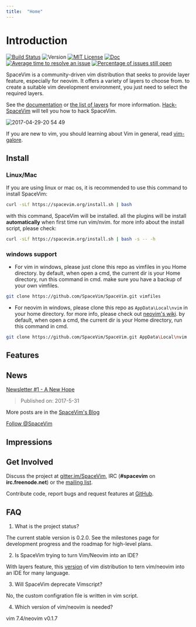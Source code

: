 ```yaml
---
title:  "Home"
---
```


# Introduction

[![Build Status](https://travis-ci.org/SpaceVim/SpaceVim.svg?branch=dev)](https://travis-ci.org/SpaceVim/SpaceVim)
![Version](https://img.shields.io/badge/version-0.4.0--dev-FF00CC.svg)
[![MIT License](https://img.shields.io/badge/license-MIT-blue.svg?style=flat-square)](https://raw.githubusercontent.com/SpaceVim/SpaceVim/dev/LICENSE)
[![Doc](https://img.shields.io/badge/doc-%3Ah%20SpaceVim-orange.svg?style=flat-square)](https://raw.githubusercontent.com/SpaceVim/SpaceVim/dev/doc/SpaceVim.txt)
[![Average time to resolve an issue](http://isitmaintained.com/badge/resolution/SpaceVim/SpaceVim.svg)](http://isitmaintained.com/project/SpaceVim/SpaceVim "Average time to resolve an issue")
[![Percentage of issues still open](http://isitmaintained.com/badge/open/SpaceVim/SpaceVim.svg)](http://isitmaintained.com/project/SpaceVim/SpaceVim "Percentage of issues still open")

SpaceVim is a community-driven vim distribution that seeks to provide layer feature, especially for neovim. It offers a variety of layers to choose from. to create a suitable vim development environment, you just need to select the required layers.

See the [documentation](https://spacevim.org/documentation) or [the list of layers](http://spacevim.org/layers/) for more information. [Hack-SpaceVim](https://github.com/Gabirel/Hack-SpaceVim) will tell you how to hack SpaceVim.

![2017-04-29-20 54 49](https://cloud.githubusercontent.com/assets/13142418/25555650/d7d2c07e-2d1e-11e7-975d-646a07b38a62.png)

If you are new to vim, you should learning about Vim in general, read [vim-galore](https://github.com/mhinz/vim-galore).

## Install

### Linux/Mac

If you are using linux or mac os, it is recommended to use this command to install SpaceVim:

```sh
curl -sLf https://spacevim.org/install.sh | bash
```
with this command, SpaceVim will be installed. all the plugins will be install **automatically** when first time run vim/nvim.
for more info about the install script, please check:

```sh
curl -sLf https://spacevim.org/install.sh | bash -s -- -h
```

### windows support

- For vim in windows, please just clone this repo as vimfiles in you Home directory.
    by default, when open a cmd, the current dir is your Home directory, run this command in cmd.
    make sure you have a backup of your own vimfiles.

```sh
git clone https://github.com/SpaceVim/SpaceVim.git vimfiles
```

- For neovim in windows, please clone this repo as `AppData\Local\nvim` in your home directory.
    for more info, please check out [neovim's wiki](https://github.com/neovim/neovim/wiki/Installing-Neovim).
    by default, when open a cmd, the current dir is your Home directory, run this command in cmd.

```sh
git clone https://github.com/SpaceVim/SpaceVim.git AppData\Local\nvim
```

## Features

## News

[Newsletter #1 - A New Hope]()
>    Published on: 2017-5-31 

More posts are in the [SpaceVim's Blog](https://spacevim.org/blog/)

[Follow @SpaceVim](https://twitter.com/SpaceVim) 

## Impressions

## Get Involved

Discuss the project at [gitter.im/SpaceVim](https://gitter.im/SpaceVim/SpaceVim), IRC (**#spacevim** on **irc.freenode.net**) or the [mailing list](https://groups.google.com/forum/#!forum/spacevim). 

Contribute code, report bugs and request features at [GitHub](https://github.com/SpaceVim/SpaceVim). 

## FAQ

1. What is the project status?

The current stable version is 0.2.0. See the milestones page for development progress and the roadmap for high-level plans.

2. Is SpaceVim trying to turn Vim/Neovim into an IDE?

With layers feature, this [version]() of vim distribution to tern vim/neovim into an IDE for many language.

3. Will SpaceVim deprecate Vimscript?

No, the custom configration file is written in vim script.

4. Which version of vim/neovim is needed?

vim 7.4/neovim v0.1.7 
